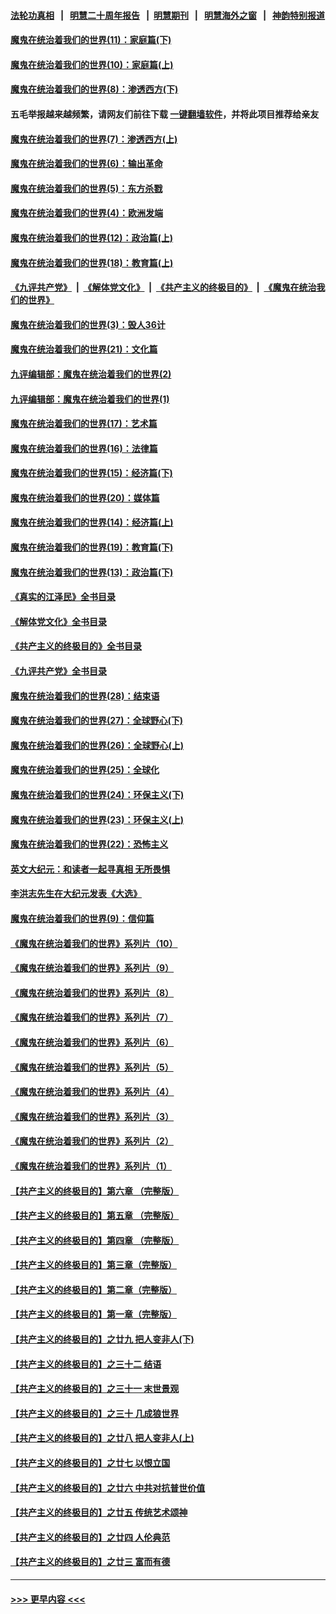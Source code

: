 #### [法轮功真相](https://github.com/gfw-breaker/truth/blob/master/README.md?t=0) &nbsp;&nbsp;|&nbsp;&nbsp; [明慧二十周年报告](https://github.com/gfw-breaker/mh-reports/blob/master/README.md?t=0) &nbsp;&nbsp;|&nbsp;&nbsp;[明慧期刊](https://github.com/gfw-breaker/mh-qikan) &nbsp;&nbsp;|&nbsp;&nbsp; [明慧海外之窗](https://github.com/gfw-breaker/mh-news/blob/master/README.md?t=0) &nbsp;&nbsp;|&nbsp;&nbsp; [神韵特别报道](https://github.com/gfw-breaker/mh-news/blob/master/shenyun.md?t=0)
#### [魔鬼在统治着我们的世界(11)：家庭篇(下)](../pages/nsc422/n10440961.md?t=11261050) 
#### [魔鬼在统治着我们的世界(10)：家庭篇(上)](../pages/nsc422/n10435448.md?t=11261050) 
#### [魔鬼在统治着我们的世界(8)：渗透西方(下)](../pages/nsc422/n10429603.md?t=11261050) 
#### 五毛举报越来越频繁，请网友们前往下载 [一键翻墙软件](https://github.com/gfw-breaker/ssr-accounts)，并将此项目推荐给亲友
#### [魔鬼在统治着我们的世界(7)：渗透西方(上)](../pages/nsc422/n10426013.md?t=11261050) 
#### [魔鬼在统治着我们的世界(6)：输出革命](../pages/nsc422/n10421536.md?t=11261050) 
#### [魔鬼在统治着我们的世界(5)：东方杀戮](../pages/nsc422/n10417707.md?t=11261050) 
#### [魔鬼在统治着我们的世界(4)：欧洲发端](../pages/nsc422/n10414890.md?t=11261050) 
#### [魔鬼在统治着我们的世界(12)：政治篇(上)](../pages/nsc422/n10444576.md?t=11261050) 
#### [魔鬼在统治着我们的世界(18)：教育篇(上)](../pages/nsc422/n10526970.md?t=11261050) 
#### [《九评共产党》](https://github.com/begood0513/9ping.md/blob/master/README.md) &nbsp;|&nbsp; [《解体党文化》](../../../../jtdwh.md/blob/master/README.md)  &nbsp;|&nbsp; [《共产主义的终极目的》](../../../../gczydzjmd.md/blob/master/README.md) &nbsp;|&nbsp; [《魔鬼在统治我们的世界》](../../../../mgztzwmdsj.md/blob/master/README.md) 
#### [魔鬼在统治着我们的世界(3)：毁人36计](../pages/nsc422/n10411583.md?t=11261050) 
#### [魔鬼在统治着我们的世界(21)：文化篇](../pages/nsc422/n10597706.md?t=11261050) 
#### [九评编辑部：魔鬼在统治着我们的世界(2)](../pages/nsc422/n10410036.md?t=11261050) 
#### [九评编辑部：魔鬼在统治着我们的世界(1)](../pages/nsc422/n10406825.md?t=11261050) 
#### [魔鬼在统治着我们的世界(17)：艺术篇](../pages/nsc422/n10499093.md?t=11261050) 
#### [魔鬼在统治着我们的世界(16)：法律篇](../pages/nsc422/n10485969.md?t=11261050) 
#### [魔鬼在统治着我们的世界(15)：经济篇(下)](../pages/nsc422/n10469975.md?t=11261050) 
#### [魔鬼在统治着我们的世界(20)：媒体篇](../pages/nsc422/n10586579.md?t=11261050) 
#### [魔鬼在统治着我们的世界(14)：经济篇(上)](../pages/nsc422/n10457370.md?t=11261050) 
#### [魔鬼在统治着我们的世界(19)：教育篇(下)](../pages/nsc422/n10564808.md?t=11261050) 
#### [魔鬼在统治着我们的世界(13)：政治篇(下)](../pages/nsc422/n10448270.md?t=11261050) 
#### [《真实的江泽民》全书目录](../pages/nsc422/n13721399.md?t=11261050) 
#### [《解体党文化》全书目录](../pages/nsc422/n13721157.md?t=11261050) 
#### [《共产主义的终极目的》全书目录](../pages/nsc422/n13721048.md?t=11261050) 
#### [《九评共产党》全书目录](../pages/nsc422/n13708085.md?t=11261050) 
#### [魔鬼在统治着我们的世界(28)：结束语](../pages/nsc422/n10936246.md?t=11261050) 
#### [魔鬼在统治着我们的世界(27)：全球野心(下)](../pages/nsc422/n10928319.md?t=11261050) 
#### [魔鬼在统治着我们的世界(26)：全球野心(上)](../pages/nsc422/n10900318.md?t=11261050) 
#### [魔鬼在统治着我们的世界(25)：全球化](../pages/nsc422/n10788205.md?t=11261050) 
#### [魔鬼在统治着我们的世界(24)：环保主义(下)](../pages/nsc422/n10695307.md?t=11261050) 
#### [魔鬼在统治着我们的世界(23)：环保主义(上)](../pages/nsc422/n10688613.md?t=11261050) 
#### [魔鬼在统治着我们的世界(22)：恐怖主义](../pages/nsc422/n10614727.md?t=11261050) 
#### [英文大纪元：和读者一起寻真相 无所畏惧](../pages/nsc422/n12542027.md?t=11261050) 
#### [李洪志先生在大纪元发表《大选》](../pages/nsc422/n12534746.md?t=11261050) 
#### [魔鬼在统治着我们的世界(9)：信仰篇](../pages/nsc422/n10432159.md?t=11261050) 
#### [《魔鬼在统治着我们的世界》系列片（10）](../pages/nsc422/n12292670.md?t=11261050) 
#### [《魔鬼在统治着我们的世界》系列片（9）](../pages/nsc422/n12290859.md?t=11261050) 
#### [《魔鬼在统治着我们的世界》系列片（8）](../pages/nsc422/n12287445.md?t=11261050) 
#### [《魔鬼在统治着我们的世界》系列片（7）](../pages/nsc422/n12283425.md?t=11261050) 
#### [《魔鬼在统治着我们的世界》系列片（6）](../pages/nsc422/n12282314.md?t=11261050) 
#### [《魔鬼在统治着我们的世界》系列片（5）](../pages/nsc422/n12281419.md?t=11261050) 
#### [《魔鬼在统治着我们的世界》系列片（4）](../pages/nsc422/n12274024.md?t=11261050) 
#### [《魔鬼在统治着我们的世界》系列片（3）](../pages/nsc422/n12271322.md?t=11261050) 
#### [《魔鬼在统治着我们的世界》系列片（2）](../pages/nsc422/n12269049.md?t=11261050) 
#### [《魔鬼在统治着我们的世界》系列片（1）](../pages/nsc422/n12267575.md?t=11261050) 
#### [【共产主义的终极目的】第六章 （完整版）](../pages/nsc422/n11428913.md?t=11261050) 
#### [【共产主义的终极目的】第五章 （完整版）](../pages/nsc422/n11428912.md?t=11261050) 
#### [【共产主义的终极目的】第四章 （完整版）](../pages/nsc422/n11428907.md?t=11261050) 
#### [【共产主义的终极目的】第三章（完整版）](../pages/nsc422/n11428848.md?t=11261050) 
#### [【共产主义的终极目的】第二章（完整版）](../pages/nsc422/n11428831.md?t=11261050) 
#### [【共产主义的终极目的】第一章（完整版）](../pages/nsc422/n11417651.md?t=11261050) 
#### [【共产主义的终极目的】之廿九 把人变非人(下)](../pages/nsc422/n11344140.md?t=11261050) 
#### [【共产主义的终极目的】之三十二 结语](../pages/nsc422/n11360535.md?t=11261050) 
#### [【共产主义的终极目的】之三十一 末世景观](../pages/nsc422/n11351129.md?t=11261050) 
#### [【共产主义的终极目的】之三十 几成狼世界](../pages/nsc422/n11348280.md?t=11261050) 
#### [【共产主义的终极目的】之廿八 把人变非人(上)](../pages/nsc422/n11340492.md?t=11261050) 
#### [【共产主义的终极目的】之廿七 以恨立国](../pages/nsc422/n11336944.md?t=11261050) 
#### [【共产主义的终极目的】之廿六 中共对抗普世价值](../pages/nsc422/n11324785.md?t=11261050) 
#### [【共产主义的终极目的】之廿五 传统艺术颂神](../pages/nsc422/n11296396.md?t=11261050) 
#### [【共产主义的终极目的】之廿四 人伦典范](../pages/nsc422/n11296397.md?t=11261050) 
#### [【共产主义的终极目的】之廿三 富而有德](../pages/nsc422/n11283598.md?t=11261050) 

----
#### [ >>> 更早内容 <<< ](../indexes/nsc422-earlier.md)
